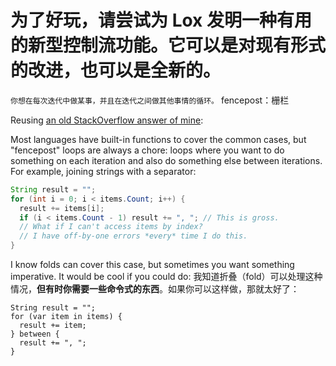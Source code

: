 # 为了好玩，请尝试为 Lox 发明一种有用的新型控制流功能。它可以是对现有形式的改进，也可以是全新的。

`你想在每次迭代中做某事，并且在迭代之间做其他事情的循环。`
fencepost：栅栏

Reusing [an old StackOverflow answer of mine][answer]:

[answer]: https://stackoverflow.com/a/4296080/9457

Most languages have built-in functions to cover the common cases, but
"fencepost" loops are always a chore: loops where you want to do something on
each iteration and also do something else between iterations. For example,
joining strings with a separator:

```Java
String result = "";
for (int i = 0; i < items.Count; i++) {
  result += items[i];
  if (i < items.Count - 1) result += ", "; // This is gross.
  // What if I can't access items by index?
  // I have off-by-one errors *every* time I do this.
}
```

I know folds can cover this case, but sometimes you want something imperative.
It would be cool if you could do:
我知道折叠（fold）可以处理这种情况，**但有时你需要一些命令式的东西**。如果你可以这样做，那就太好了：

```
String result = "";
for (var item in items) {
  result += item;
} between {
  result += ", ";
}
```
